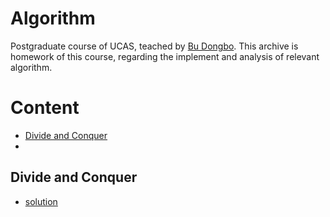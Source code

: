 # Algorithm
Postgraduate course of UCAS, teached by [Bu Dongbo](http://bioinfo.ict.ac.cn/~dbu/). This archive is homework of this course, regarding the implement and analysis of relevant algorithm.

# Content
* [Divide and Conquer](#divide-and-conquer)
* 

## Divide and Conquer
- [solution]()
